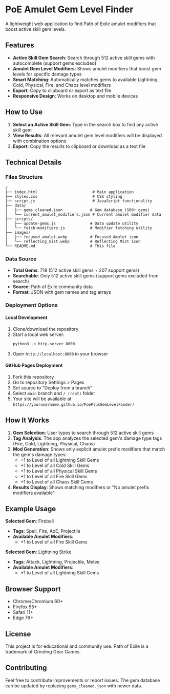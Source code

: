 # PoE Amulet Gem Level Finder

A lightweight web application to find Path of Exile amulet modifiers that boost active skill gem levels.

## Features

- **Active Skill Gem Search**: Search through 512 active skill gems with autocomplete (support gems excluded)
- **Amulet Gem Level Modifiers**: Shows amulet modifiers that boost gem levels for specific damage types
- **Smart Matching**: Automatically matches gems to available Lightning, Cold, Physical, Fire, and Chaos level modifiers
- **Export**: Copy to clipboard or export as text file
- **Responsive Design**: Works on desktop and mobile devices

## How to Use

1. **Select an Active Skill Gem**: Type in the search box to find any active skill gem
2. **View Results**: All relevant amulet gem level modifiers will be displayed with combination options
3. **Export**: Copy the results to clipboard or download as a text file

## Technical Details

### Files Structure
```
/
├── index.html                        # Main application
├── styles.css                        # CSS styling
├── script.js                         # JavaScript functionality
├── data/
│   ├── gems_cleaned.json            # Gem database (500+ gems)
│   └── current_amulet_modifiers.json # Current amulet modifier data
├── scripts/
│   ├── update-gems.js               # Data update utility
│   └── fetch-modifiers.js           # Modifier fetching utility
├── images/
│   ├── focused_amulet.webp          # Focused Amulet icon
│   └── reflecting_mist.webp         # Reflecting Mist icon
└── README.md                        # This file
```

### Data Source
- **Total Gems**: 719 (512 active skill gems + 207 support gems)
- **Searchable**: Only 512 active skill gems (support gems excluded from search)
- **Source**: Path of Exile community data
- **Format**: JSON with gem names and tag arrays

### Deployment Options

#### Local Development
1. Clone/download the repository
2. Start a local web server:
   ```bash
   python3 -m http.server 8000
   ```
3. Open `http://localhost:8000` in your browser

#### GitHub Pages Deployment
1. Fork this repository
2. Go to repository Settings > Pages
3. Set source to "Deploy from a branch"
4. Select `main` branch and `/ (root)` folder
5. Your site will be available at `https://yourusername.github.io/PoePlusGemLevelFinder/`

## How It Works

1. **Gem Selection**: User types to search through 512 active skill gems
2. **Tag Analysis**: The app analyzes the selected gem's damage type tags (Fire, Cold, Lightning, Physical, Chaos)
3. **Mod Generation**: Shows only explicit amulet prefix modifiers that match the gem's damage types:
   - +1 to Level of all Lightning Skill Gems
   - +1 to Level of all Cold Skill Gems
   - +1 to Level of all Physical Skill Gems
   - +1 to Level of all Fire Skill Gems
   - +1 to Level of all Chaos Skill Gems
4. **Results Display**: Shows matching modifiers or "No amulet prefix modifiers available"

## Example Usage

**Selected Gem**: Fireball
- **Tags**: Spell, Fire, AoE, Projectile
- **Available Amulet Modifiers**:
  - +1 to Level of all Fire Skill Gems

**Selected Gem**: Lightning Strike
- **Tags**: Attack, Lightning, Projectile, Melee
- **Available Amulet Modifiers**:
  - +1 to Level of all Lightning Skill Gems

## Browser Support

- Chrome/Chromium 60+
- Firefox 55+
- Safari 11+
- Edge 79+

## License

This project is for educational and community use. Path of Exile is a trademark of Grinding Gear Games.

## Contributing

Feel free to contribute improvements or report issues. The gem database can be updated by replacing `gems_cleaned.json` with newer data.